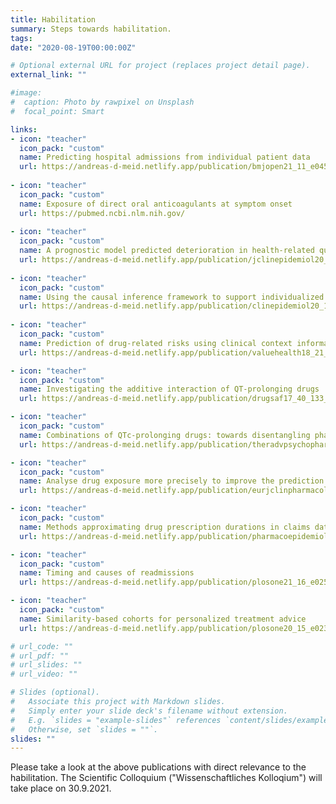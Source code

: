 ```yaml
---
title: Habilitation
summary: Steps towards habilitation.
tags: 
date: "2020-08-19T00:00:00Z"

# Optional external URL for project (replaces project detail page).
external_link: ""

#image:
#  caption: Photo by rawpixel on Unsplash
#  focal_point: Smart

links:
- icon: "teacher"
  icon_pack: "custom"
  name: Predicting hospital admissions from individual patient data
  url: https://andreas-d-meid.netlify.app/publication/bmjopen21_11_e045572_meid/
  
- icon: "teacher"
  icon_pack: "custom"
  name: Exposure of direct oral anticoagulants at symptom onset
  url: https://pubmed.ncbi.nlm.nih.gov/
  
- icon: "teacher"
  icon_pack: "custom"
  name: A prognostic model predicted deterioration in health-related quality of life
  url: https://andreas-d-meid.netlify.app/publication/jclinepidemiol20_130_1_gonzalez-gonzalez_33065164/
  
- icon: "teacher"
  icon_pack: "custom"
  name: Using the causal inference framework to support individualized drug treatment decisions
  url: https://andreas-d-meid.netlify.app/publication/clinepidemiol20_12_1223_meid_33173350/ 
  
- icon: "teacher"
  icon_pack: "custom"
  name: Prediction of drug-related risks using clinical context information
  url: https://andreas-d-meid.netlify.app/publication/valuehealth18_21_1390_meid_30502782/

- icon: "teacher"
  icon_pack: "custom"
  name: Investigating the additive interaction of QT-prolonging drugs
  url: https://andreas-d-meid.netlify.app/publication/drugsaf17_40_133_meid_27896662/

- icon: "teacher"
  icon_pack: "custom"
  name: Combinations of QTc-prolonging drugs: towards disentangling pharmacokinetic and pharmacodynamic effects
  url: https://andreas-d-meid.netlify.app/publication/theradvpsychopharmacol17_7_251_meid_29201344/

- icon: "teacher"
  icon_pack: "custom"
  name: Analyse drug exposure more precisely to improve the prediction of hospitalizations
  url: https://andreas-d-meid.netlify.app/publication/eurjclinpharmacol17_73_373_meid_28013365/

- icon: "teacher"
  icon_pack: "custom"
  name: Methods approximating drug prescription durations in claims data
  url: https://andreas-d-meid.netlify.app/publication/pharmacoepidemioldrugsaf16_25_1434_meid_27633276/

- icon: "teacher"
  icon_pack: "custom"
  name: Timing and causes of readmissions
  url: https://andreas-d-meid.netlify.app/publication/plosone21_16_e0250298_ruff_33901203/

- icon: "teacher"
  icon_pack: "custom"
  name: Similarity-based cohorts for personalized treatment advice
  url: https://andreas-d-meid.netlify.app/publication/plosone20_15_e0233686_wirbka_32470056/

# url_code: ""
# url_pdf: ""
# url_slides: ""
# url_video: ""

# Slides (optional).
#   Associate this project with Markdown slides.
#   Simply enter your slide deck's filename without extension.
#   E.g. `slides = "example-slides"` references `content/slides/example-slides.md`.
#   Otherwise, set `slides = ""`.
slides: ""
---
```


Please take a look at the above publications with direct relevance to the habilitation. The Scientific Colloquium ("Wissenschaftliches Kolloqium") will take place on 30.9.2021. 
